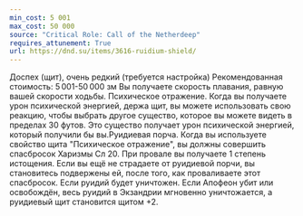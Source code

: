 ```yaml
---
min_cost: 5 001
max_cost: 50 000
source: "Critical Role: Call of the Netherdeep"
requires_attunement: True
url: https://dnd.su/items/3616-ruidium-shield/
---
```


Доспех (щит), очень редкий (требуется настройка)
Рекомендованная стоимость: 5 001-50 000 зм
Вы получаете скорость плавания, равную вашей скорости ходьбы.
Психическое отражение. Когда вы получаете урон психической энергией, держа щит, вы можете использовать свою реакцию, чтобы выбрать другое существо, которое вы можете видеть в пределах 30 футов. Это существо получает урон психической энергией, который получили бы вы.Руидиевая порча. Когда вы используете свойство щита "Психическое отражение", вы должны совершить спасбросок Харизмы Сл 20. При провале вы получаете 1 степень истощения. Если вы ещё не страдаете от руидиевой порчи, вы становитесь подвержены ей, после того, как проваливаете этот спасбросок.
Если руидий будет уничтожен. Если Апофеон убит или освобождён, весь руидий в Экзандрии мгновенно уничтожается, а руидиевый щит становится щитом +2.